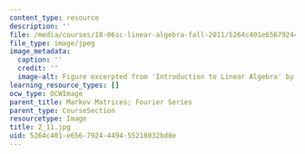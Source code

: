 ```yaml
---
content_type: resource
description: ''
file: /media/courses/18-06sc-linear-algebra-fall-2011/5264c401e6567924449455218032bd8e_2_11.jpg
file_type: image/jpeg
image_metadata:
  caption: ''
  credit: ''
  image-alt: Figure excerpted from 'Introduction to Linear Algebra' by G.S. Strang
learning_resource_types: []
ocw_type: OCWImage
parent_title: Markov Matrices; Fourier Series
parent_type: CourseSection
resourcetype: Image
title: 2_11.jpg
uid: 5264c401-e656-7924-4494-55218032bd8e
---
```

